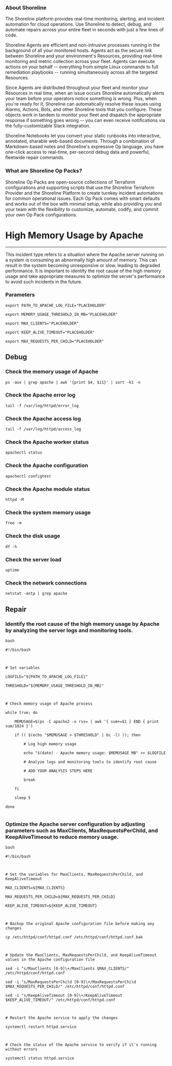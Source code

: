 
### About Shoreline
The Shoreline platform provides real-time monitoring, alerting, and incident automation for cloud operations. Use Shoreline to detect, debug, and automate repairs across your entire fleet in seconds with just a few lines of code.

Shoreline Agents are efficient and non-intrusive processes running in the background of all your monitored hosts. Agents act as the secure link between Shoreline and your environment's Resources, providing real-time monitoring and metric collection across your fleet. Agents can execute actions on your behalf -- everything from simple Linux commands to full remediation playbooks -- running simultaneously across all the targeted Resources.

Since Agents are distributed throughout your fleet and monitor your Resources in real time, when an issue occurs Shoreline automatically alerts your team before your operators notice something is wrong. Plus, when you're ready for it, Shoreline can automatically resolve these issues using Alarms, Actions, Bots, and other Shoreline tools that you configure. These objects work in tandem to monitor your fleet and dispatch the appropriate response if something goes wrong -- you can even receive notifications via the fully-customizable Slack integration.

Shoreline Notebooks let you convert your static runbooks into interactive, annotated, sharable web-based documents. Through a combination of Markdown-based notes and Shoreline's expressive Op language, you have one-click access to real-time, per-second debug data and powerful, fleetwide repair commands.

### What are Shoreline Op Packs?
Shoreline Op Packs are open-source collections of Terraform configurations and supporting scripts that use the Shoreline Terraform Provider and the Shoreline Platform to create turnkey incident automations for common operational issues. Each Op Pack comes with smart defaults and works out of the box with minimal setup, while also providing you and your team with the flexibility to customize, automate, codify, and commit your own Op Pack configurations.

# High Memory Usage by Apache
---

This incident type refers to a situation where the Apache server running on a system is consuming an abnormally high amount of memory. This can result in the system becoming unresponsive or slow, leading to degraded performance. It is important to identify the root cause of the high memory usage and take appropriate measures to optimize the server's performance to avoid such incidents in the future.

### Parameters
```shell
export PATH_TO_APACHE_LOG_FILE="PLACEHOLDER"

export MEMORY_USAGE_THRESHOLD_IN_MB="PLACEHOLDER"

export MAX_CLIENTS="PLACEHOLDER"

export KEEP_ALIVE_TIMEOUT="PLACEHOLDER"

export MAX_REQUESTS_PER_CHILD="PLACEHOLDER"
```

## Debug

### Check the memory usage of Apache
```shell
ps -aux | grep apache | awk '{print $4, $11}' | sort -k1 -n
```

### Check the Apache error log
```shell
tail -f /var/log/httpd/error_log
```

### Check the Apache access log
```shell
tail -f /var/log/httpd/access_log
```

### Check the Apache worker status
```shell
apachectl status
```

### Check the Apache configuration
```shell
apachectl configtest
```

### Check the Apache module status
```shell
httpd -M
```

### Check the system memory usage
```shell
free -m
```

### Check the disk usage
```shell
df -h
```

### Check the server load
```shell
uptime
```

### Check the network connections
```shell
netstat -antp | grep apache
```

## Repair

### Identify the root cause of the high memory usage by Apache by analyzing the server logs and monitoring tools.
```shell
bash

#!/bin/bash



# Set variables

LOGFILE="${PATH_TO_APACHE_LOG_FILE}"

THRESHOLD="${MEMORY_USAGE_THRESHOLD_IN_MB}"



# Check memory usage of Apache process

while true; do

    MEMUSAGE=$(ps -C apache2 -o rss= | awk '{ sum+=$1 } END { print sum/1024 }')

    if (( $(echo "$MEMUSAGE > $THRESHOLD" | bc -l) )); then

        # Log high memory usage

        echo "$(date) - Apache memory usage: $MEMUSAGE MB" >> $LOGFILE

        # Analyze logs and monitoring tools to identify root cause

        # ADD YOUR ANALYSIS STEPS HERE

        break

    fi

    sleep 5

done


```

### Optimize the Apache server configuration by adjusting parameters such as MaxClients, MaxRequestsPerChild, and KeepAliveTimeout to reduce memory usage.
```shell
bash

#!/bin/bash



# Set the variables for MaxClients, MaxRequestsPerChild, and KeepAliveTimeout

MAX_CLIENTS=${MAX_CLIENTS}

MAX_REQUESTS_PER_CHILD=${MAX_REQUESTS_PER_CHILD}

KEEP_ALIVE_TIMEOUT=${KEEP_ALIVE_TIMEOUT}



# Backup the original Apache configuration file before making any changes

cp /etc/httpd/conf/httpd.conf /etc/httpd/conf/httpd.conf.bak



# Update the MaxClients, MaxRequestsPerChild, and KeepAliveTimeout values in the Apache configuration file

sed -i "s/MaxClients [0-9]\+/MaxClients $MAX_CLIENTS/" /etc/httpd/conf/httpd.conf

sed -i "s/MaxRequestsPerChild [0-9]\+/MaxRequestsPerChild $MAX_REQUESTS_PER_CHILD/" /etc/httpd/conf/httpd.conf

sed -i "s/KeepAliveTimeout [0-9]\+/KeepAliveTimeout $KEEP_ALIVE_TIMEOUT/" /etc/httpd/conf/httpd.conf



# Restart the Apache service to apply the changes

systemctl restart httpd.service



# Check the status of the Apache service to verify if it's running without errors

systemctl status httpd.service


```
